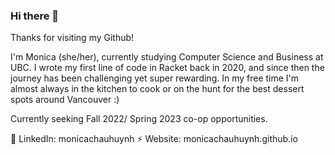 ### Hi there 🌱

Thanks for visiting my Github! 

I'm Monica (she/her), currently studying Computer Science and Business at UBC. I wrote my first line of code in Racket back in 2020, and since then the journey has been challenging yet super rewarding. In my free time I'm almost always in the kitchen to cook or on the hunt for the best dessert spots around Vancouver :) 

Currently seeking Fall 2022/ Spring 2023 co-op opportunities.

💬 LinkedIn: monicachauhuynh
⚡ Website: monicachauhuynh.github.io

<!--
**monicachauhuynh/monicachauhuynh** is a ✨ _special_ ✨ repository because its `README.md` (this file) appears on your GitHub profile.

Here are some ideas to get you started:

- 🔭 I’m currently working on ...
- 🌱 I’m currently learning ...
- 👯 I’m looking to collaborate on ...
- 🤔 I’m looking for help with ...
- 💬 Ask me about ...
- 📫 How to reach me: ...
- 😄 Pronouns: ...
- ⚡ Fun fact: ...
-->
